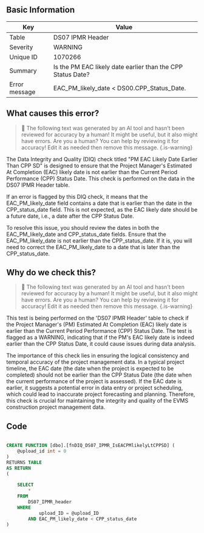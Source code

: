 ## Basic Information
| Key         | Value          |
|-------------|----------------|
| Table       | DS07 IPMR Header |
| Severity    | WARNING |
| Unique ID   | 1070266   |
| Summary     | Is the PM EAC likely date earlier than the CPP Status Date? |
| Error message | EAC_PM_likely_date < DS00.CPP_Status_Date. |

## What causes this error?

> :robot: The following text was generated by an AI tool and hasn't been reviewed for accuracy by a human! It might be useful, but it also might have errors. Are you a human? You can help by reviewing it for accuracy! Edit it as needed then remove this message.
{.is-warning}

The Data Integrity and Quality (DIQ) check titled "PM EAC Likely Date Earlier Than CPP SD" is designed to ensure that the Project Manager's Estimated At Completion (EAC) likely date is not earlier than the Current Period Performance (CPP) Status Date. This check is performed on the data in the DS07 IPMR Header table.

If an error is flagged by this DIQ check, it means that the EAC_PM_likely_date field contains a date that is earlier than the date in the CPP_status_date field. This is not expected, as the EAC likely date should be a future date, i.e., a date after the CPP Status Date.

To resolve this issue, you should review the dates in both the EAC_PM_likely_date and CPP_status_date fields. Ensure that the EAC_PM_likely_date is not earlier than the CPP_status_date. If it is, you will need to correct the EAC_PM_likely_date to a date that is later than the CPP_status_date.
## Why do we check this?

> :robot: The following text was generated by an AI tool and hasn't been reviewed for accuracy by a human! It might be useful, but it also might have errors. Are you a human? You can help by reviewing it for accuracy! Edit it as needed then remove this message.
{.is-warning}

This test is being performed on the 'DS07 IPMR Header' table to check if the Project Manager's (PM) Estimated At Completion (EAC) likely date is earlier than the Current Period Performance (CPP) Status Date. The test is flagged as a WARNING, indicating that if the PM's EAC likely date is indeed earlier than the CPP Status Date, it could cause issues during data analysis.

The importance of this check lies in ensuring the logical consistency and temporal accuracy of the project management data. In a typical project timeline, the EAC date (the date when the project is expected to be completed) should not be earlier than the CPP Status Date (the date when the current performance of the project is assessed). If the EAC date is earlier, it suggests a potential error in data entry or project scheduling, which could lead to inaccurate project forecasting and planning. Therefore, this check is crucial for maintaining the integrity and quality of the EVMS construction project management data.
## Code

```sql

CREATE FUNCTION [dbo].[fnDIQ_DS07_IPMR_IsEACPMlikelyLtCPPSD] (
	@upload_id int = 0
)
RETURNS TABLE
AS RETURN
(
	
	SELECT 
		*
	FROM
		DS07_IPMR_header
	WHERE
			upload_ID = @upload_ID
		AND EAC_PM_likely_date < CPP_status_date
)
```
